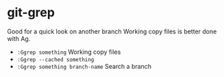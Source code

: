 # git-grep

Good for a quick look on another branch
Working copy files is better done with Ag.

- `:Ggrep something` Working copy files
- `:Ggrep --cached something` 
- `:Ggrep something branch-name` Search a branch

